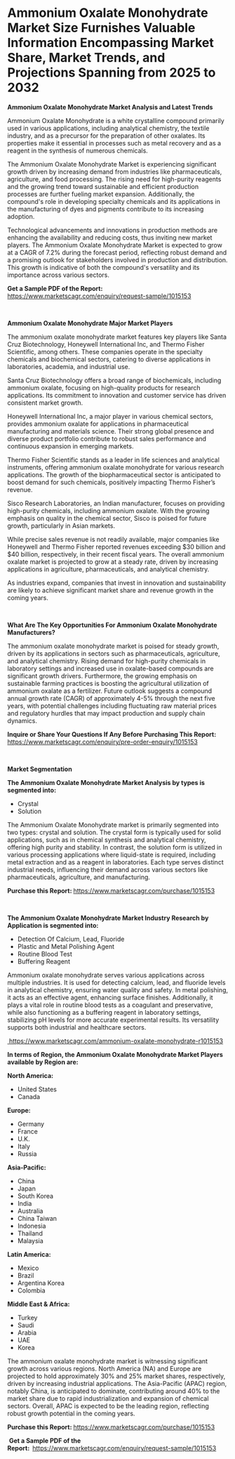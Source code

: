 <p><h1>Ammonium Oxalate Monohydrate Market Size Furnishes Valuable Information Encompassing Market Share, Market Trends, and Projections Spanning from 2025 to 2032</h1></p><p><strong>Ammonium Oxalate Monohydrate Market Analysis and Latest Trends</strong></p>
<p><p>Ammonium Oxalate Monohydrate is a white crystalline compound primarily used in various applications, including analytical chemistry, the textile industry, and as a precursor for the preparation of other oxalates. Its properties make it essential in processes such as metal recovery and as a reagent in the synthesis of numerous chemicals.</p><p>The Ammonium Oxalate Monohydrate Market is experiencing significant growth driven by increasing demand from industries like pharmaceuticals, agriculture, and food processing. The rising need for high-purity reagents and the growing trend toward sustainable and efficient production processes are further fueling market expansion. Additionally, the compound's role in developing specialty chemicals and its applications in the manufacturing of dyes and pigments contribute to its increasing adoption.</p><p>Technological advancements and innovations in production methods are enhancing the availability and reducing costs, thus inviting new market players. The Ammonium Oxalate Monohydrate Market is expected to grow at a CAGR of 7.2% during the forecast period, reflecting robust demand and a promising outlook for stakeholders involved in production and distribution. This growth is indicative of both the compound's versatility and its importance across various sectors.</p></p>
<p><strong>Get a Sample PDF of the Report:&nbsp;</strong> <a href="https://www.marketscagr.com/enquiry/request-sample/1015153?utm_campaign=2004&utm_medium=2&utm_source=Github&utm_content=ia&utm_term=17042025&utm_id=ammonium-oxalate-monohydrate">https://www.marketscagr.com/enquiry/request-sample/1015153</a></p>
<p>&nbsp;</p>
<p><strong>Ammonium Oxalate Monohydrate Major Market Players</strong></p>
<p><p>The ammonium oxalate monohydrate market features key players like Santa Cruz Biotechnology, Honeywell International Inc, and Thermo Fisher Scientific, among others. These companies operate in the specialty chemicals and biochemical sectors, catering to diverse applications in laboratories, academia, and industrial use.</p><p>Santa Cruz Biotechnology offers a broad range of biochemicals, including ammonium oxalate, focusing on high-quality products for research applications. Its commitment to innovation and customer service has driven consistent market growth.</p><p>Honeywell International Inc, a major player in various chemical sectors, provides ammonium oxalate for applications in pharmaceutical manufacturing and materials science. Their strong global presence and diverse product portfolio contribute to robust sales performance and continuous expansion in emerging markets.</p><p>Thermo Fisher Scientific stands as a leader in life sciences and analytical instruments, offering ammonium oxalate monohydrate for various research applications. The growth of the biopharmaceutical sector is anticipated to boost demand for such chemicals, positively impacting Thermo Fisher’s revenue.</p><p>Sisco Research Laboratories, an Indian manufacturer, focuses on providing high-purity chemicals, including ammonium oxalate. With the growing emphasis on quality in the chemical sector, Sisco is poised for future growth, particularly in Asian markets.</p><p>While precise sales revenue is not readily available, major companies like Honeywell and Thermo Fisher reported revenues exceeding $30 billion and $40 billion, respectively, in their recent fiscal years. The overall ammonium oxalate market is projected to grow at a steady rate, driven by increasing applications in agriculture, pharmaceuticals, and analytical chemistry.</p><p>As industries expand, companies that invest in innovation and sustainability are likely to achieve significant market share and revenue growth in the coming years.</p></p>
<p>&nbsp;</p>
<p><strong>What Are The Key Opportunities For Ammonium Oxalate Monohydrate Manufacturers?</strong></p>
<p><p>The ammonium oxalate monohydrate market is poised for steady growth, driven by its applications in sectors such as pharmaceuticals, agriculture, and analytical chemistry. Rising demand for high-purity chemicals in laboratory settings and increased use in oxalate-based compounds are significant growth drivers. Furthermore, the growing emphasis on sustainable farming practices is boosting the agricultural utilization of ammonium oxalate as a fertilizer. Future outlook suggests a compound annual growth rate (CAGR) of approximately 4-5% through the next five years, with potential challenges including fluctuating raw material prices and regulatory hurdles that may impact production and supply chain dynamics.</p></p>
<p><strong>Inquire or Share Your Questions If Any Before Purchasing This Report:</strong> <a href="https://www.marketscagr.com/enquiry/pre-order-enquiry/1015153?utm_campaign=2004&utm_medium=2&utm_source=Github&utm_content=ia&utm_term=17042025&utm_id=ammonium-oxalate-monohydrate">https://www.marketscagr.com/enquiry/pre-order-enquiry/1015153</a></p>
<p>&nbsp;</p>
<p><strong>Market Segmentation</strong></p>
<p><strong>The Ammonium Oxalate Monohydrate Market Analysis by types is segmented into:</strong></p>
<p><ul><li>Crystal</li><li>Solution</li></ul></p>
<p><p>The Ammonium Oxalate Monohydrate market is primarily segmented into two types: crystal and solution. The crystal form is typically used for solid applications, such as in chemical synthesis and analytical chemistry, offering high purity and stability. In contrast, the solution form is utilized in various processing applications where liquid-state is required, including metal extraction and as a reagent in laboratories. Each type serves distinct industrial needs, influencing their demand across various sectors like pharmaceuticals, agriculture, and manufacturing.</p></p>
<p><strong>Purchase this Report:&nbsp;</strong><a href="https://www.marketscagr.com/purchase/1015153?utm_campaign=2004&utm_medium=2&utm_source=Github&utm_content=ia&utm_term=17042025&utm_id=ammonium-oxalate-monohydrate">https://www.marketscagr.com/purchase/1015153</a></p>
<p>&nbsp;</p>
<p><strong>The Ammonium Oxalate Monohydrate Market Industry Research by Application is segmented into:</strong></p>
<p><ul><li>Detection Of Calcium, Lead, Fluoride</li><li>Plastic and Metal Polishing Agent</li><li>Routine Blood Test</li><li>Buffering Reagent</li></ul></p>
<p><p>Ammonium oxalate monohydrate serves various applications across multiple industries. It is used for detecting calcium, lead, and fluoride levels in analytical chemistry, ensuring water quality and safety. In metal polishing, it acts as an effective agent, enhancing surface finishes. Additionally, it plays a vital role in routine blood tests as a coagulant and preservative, while also functioning as a buffering reagent in laboratory settings, stabilizing pH levels for more accurate experimental results. Its versatility supports both industrial and healthcare sectors.</p></p>
<p><a href="https://www.marketscagr.com/ammonium-oxalate-monohydrate-r1015153?utm_campaign=2004&utm_medium=2&utm_source=Github&utm_content=ia&utm_term=17042025&utm_id=ammonium-oxalate-monohydrate">&nbsp;https://www.marketscagr.com/ammonium-oxalate-monohydrate-r1015153</a></p>
<p><strong>In terms of Region, the Ammonium Oxalate Monohydrate Market Players available by Region are:</strong></p>
<p>
    <p> <strong> North America: </strong>
        <ul>
            <li>United States</li>
            <li>Canada</li>
        </ul>
        </p> 
    <p> <strong> Europe: </strong>
        <ul>
            <li>Germany</li>
            <li>France</li>
            <li>U.K.</li>
            <li>Italy</li>
            <li>Russia</li>
        </ul>
        </p> 
    <p> <strong> Asia-Pacific: </strong>
        <ul>
            <li>China</li>
            <li>Japan</li>
            <li>South Korea</li>
            <li>India</li>
            <li>Australia</li>
            <li>China Taiwan</li>
            <li>Indonesia</li>
            <li>Thailand</li>
            <li>Malaysia</li>
        </ul>
        </p> 
    <p> <strong> Latin America: </strong>
        <ul>
            <li>Mexico</li>
            <li>Brazil</li>
            <li>Argentina Korea</li>
            <li>Colombia</li>
        </ul>
        </p> 
    <p> <strong> Middle East & Africa: </strong>
        <ul>
            <li>Turkey</li>
            <li>Saudi</li>
            <li>Arabia</li>
            <li>UAE</li>
            <li>Korea</li>
        </ul>
    </p>
    </p>
<p><p>The ammonium oxalate monohydrate market is witnessing significant growth across various regions. North America (NA) and Europe are projected to hold approximately 30% and 25% market shares, respectively, driven by increasing industrial applications. The Asia-Pacific (APAC) region, notably China, is anticipated to dominate, contributing around 40% to the market share due to rapid industrialization and expansion of chemical sectors. Overall, APAC is expected to be the leading region, reflecting robust growth potential in the coming years.</p></p>
<p><strong>Purchase this Report: </strong><a href="https://www.marketscagr.com/purchase/1015153?utm_campaign=2004&utm_medium=2&utm_source=Github&utm_content=ia&utm_term=17042025&utm_id=ammonium-oxalate-monohydrate">https://www.marketscagr.com/purchase/1015153</a></p>
<p>&nbsp;<strong>Get a Sample PDF of the Report:&nbsp;&nbsp;</strong><a href="https://www.marketscagr.com/enquiry/request-sample/1015153?utm_campaign=2004&utm_medium=2&utm_source=Github&utm_content=ia&utm_term=17042025&utm_id=ammonium-oxalate-monohydrate">https://www.marketscagr.com/enquiry/request-sample/1015153</a></p>
<p><strong></strong></p>
<p><p></p><p></p><p></p></p>
